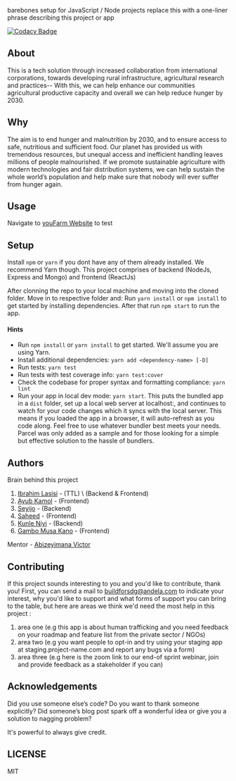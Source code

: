 barebones setup for JavaScript / Node projects replace this with a one-liner phrase describing this project or app

[![Codacy Badge](https://api.codacy.com/project/badge/Grade/39ca704c5f8348fd9fbaa38bd00eabaf)](https://app.codacy.com/gh/BuildForSDG/youFarm?utm_source=github.com&utm_medium=referral&utm_content=BuildForSDG/youFarm&utm_campaign=Badge_Grade_Settings)


## About

This is a tech solution through increased collaboration from international corporations, towards developing rural infrastructure, agricultural research and practices-- With this, we can help enhance our communities agricultural productive capacity and overall we can help reduce hunger by 2030. 

## Why

The aim is to end hunger and malnutrition by 2030, and to ensure access to safe, nutritious and sufficient food. Our planet has provided us with tremendous resources, but unequal access and inefficient handling leaves millions of people malnourished. If we promote sustainable agriculture with modern technologies and fair distribution systems, we can help sustain the whole world’s population and help make sure that nobody will ever suffer from hunger again. 

## Usage
 Navigate to [youFarm Website](https://youfarmsdg.herokuapp.com) to test


## Setup

Install `npm` or `yarn` if you dont have any of them already installed. We recommend Yarn though.
This project comprises of backend (NodeJs, Express and Mongo) and frontend (ReactJs)

After clonning the repo to your local machine and moving into the cloned folder.
Move in to respective folder and:
Run `yarn install` or `npm install` to get started by installing dependencies. 
After that run `npm start` to run the app.

#### Hints

- Run `npm install` or `yarn install` to get started. We'll assume you are using Yarn.
- Install additional dependencies: `yarn add <dependency-name> [-D]`
- Run tests: `yarn test`
- Run tests with test coverage info: `yarn test:cover`
- Check the codebase for proper syntax and formatting compliance: `yarn lint`
- Run your app in local dev mode: `yarn start`. This puts the bundled app in a `dist` folder, set up a local web server at localhost:, and continues to watch for your code changes which it syncs with the local server. This means if you loaded the app in a browser, it will auto-refresh as you code along. Feel free to use whatever bundler best meets your needs. Parcel was only added as a sample and for those looking for a simple but effective solution to the hassle of bundlers. 

## Authors
Brain behind this project
1. [Ibrahim Lasisi](https://github.com/ilasisi) - (TTL) \ (Backend & Frontend)
2. [Ayub Kamol](https://github.com/kayub007) - (Frontend)
3. [Seyijo](https://github.com/Seyijo) - (Backend)
4. [Saheed](https://github.com/abooabdirahman) - (Frontend)
5. [Kunle Niyi](https://github.com/adekniyi) - (Backend)
6. [Gambo Musa Kano](https://github.com/gmkanonn) - (Frontend)

Mentor - [Abizeyimana Victor](https://github.com/victor-abz)

## Contributing
If this project sounds interesting to you and you'd like to contribute, thank you!
First, you can send a mail to buildforsdg@andela.com to indicate your interest, why you'd like to support and what forms of support you can bring to the table, but here are areas we think we'd need the most help in this project :
1.  area one (e.g this app is about human trafficking and you need feedback on your roadmap and feature list from the private sector / NGOs)
2.  area two (e.g you want people to opt-in and try using your staging app at staging.project-name.com and report any bugs via a form)
3.  area three (e.g here is the zoom link to our end-of sprint webinar, join and provide feedback as a stakeholder if you can)

## Acknowledgements

Did you use someone else’s code?
Do you want to thank someone explicitly?
Did someone’s blog post spark off a wonderful idea or give you a solution to nagging problem?

It's powerful to always give credit.

## LICENSE
MIT